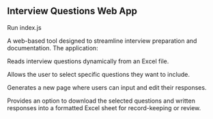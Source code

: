 ## Interview Questions Web App

Run index.js

A web-based tool designed to streamline interview preparation and documentation. The application:

Reads interview questions dynamically from an Excel file.

Allows the user to select specific questions they want to include.

Generates a new page where users can input and edit their responses.

Provides an option to download the selected questions and written responses into a formatted Excel sheet for record-keeping or review.
